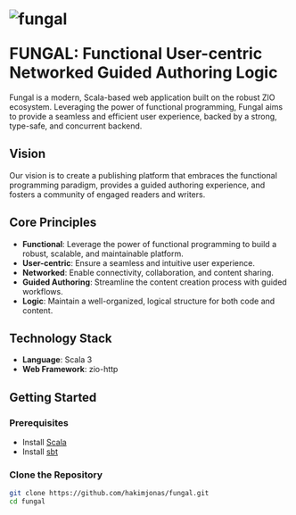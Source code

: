 
# <p align="left"> ![fungal](https://github.com/hakimjonas/fungal/assets/3774539/63dd9828-77eb-4d84-985d-8c55afb5701b)</p> FUNGAL: Functional User-centric Networked Guided Authoring Logic

Fungal is a modern, Scala-based web application built on the robust ZIO ecosystem. Leveraging the power of functional
programming, Fungal aims to provide a seamless and efficient user experience, backed by a strong, type-safe, and
concurrent backend.

## Vision

Our vision is to create a publishing platform that embraces the functional programming paradigm, provides a guided
authoring experience, and fosters a community of engaged readers and writers.

## Core Principles

- **Functional**: Leverage the power of functional programming to build a robust, scalable, and maintainable platform.
- **User-centric**: Ensure a seamless and intuitive user experience.
- **Networked**: Enable connectivity, collaboration, and content sharing.
- **Guided Authoring**: Streamline the content creation process with guided workflows.
- **Logic**: Maintain a well-organized, logical structure for both code and content.

## Technology Stack

- **Language**: Scala 3
- **Web Framework**: zio-http


## Getting Started

### Prerequisites

- Install [Scala](https://www.scala-lang.org/download/)
- Install [sbt](https://www.scala-sbt.org/download.html)

### Clone the Repository

```bash
git clone https://github.com/hakimjonas/fungal.git
cd fungal
